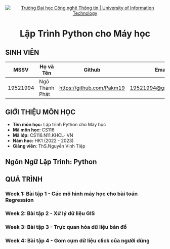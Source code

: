 <!-- Banner -->
<p align="center">
  <a href="https://www.uit.edu.vn/" title="Trường Đại học Công nghệ Thông tin" style="border: none;">
    <img src="https://i.imgur.com/WmMnSRt.png" alt="Trường Đại học Công nghệ Thông tin | University of Information Technology">
  </a>
</p>
<h1 align="center"><b>Lập Trình Python cho Máy học</b></h>

## SINH VIÊN
 MSSV          | Họ và Tên              | Github                    | Email                   |
 ------------- | ---------------------- |---------------------------|------------------------- 
 19521994      | Ngô Thành Phát         |https://github.com/Pakm19  |19521994@gm.uit.edu.vn   |
 
 ## GIỚI THIỆU MÔN HỌC
* **Tên môn học:** Lập trình Python cho Máy học
* **Mã môn học:** CS116
* **Mã lớp:** CS116.N11.KHCL- VN
* **Năm học:** HK1 (2022 - 2023)
* **Giảng viên**: ThS.Nguyễn Vinh Tiệp

 ## Ngôn Ngữ Lập Trình: Python
 
 ## QUÁ TRÌNH
### Week 1: Bài tập 1 - Các mô hình máy học cho bài toán Regression
### Week 2: Bài tập 2 - Xử lý dữ liệu GIS
### Week 3: Bài tập 3 - Trực quan hóa dữ liệu bản đồ
### Week 4: Bài tập 4 - Gom cụm dữ liệu click của người dùng
